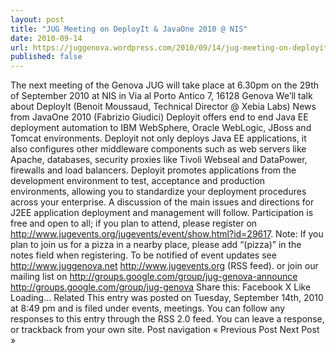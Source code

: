 ```yaml
---
layout: post
title: "JUG Meeting on DeployIt & JavaOne 2010 @ NIS"
date: 2010-09-14
url: https://juggenova.wordpress.com/2010/09/14/jug-meeting-on-deployit-javaone-2010-nis/
published: false 
---
```


The next meeting of the Genova JUG will take place at 6.30pm on the 29th of September 2010 at NIS in Via al Porto Antico 7, 16128 Genova We’ll talk about DeployIt (Benoit Moussaud, Technical Director @ Xebia Labs) News from JavaOne 2010 (Fabrizio Giudici) Deployit offers end to end Java EE deployment automation to IBM WebSphere, Oracle WebLogic, JBoss and Tomcat environments. Deployit not only deploys Java EE applications, it also configures other middleware components such as web servers like Apache, databases, security proxies like Tivoli Webseal and DataPower, firewalls and load balancers. Deployit promotes applications from the development environment to test, acceptance and production environments, allowing you to standardize your deployment procedures across your enterprise. A discussion of the main issues and directions for J2EE application deployment and management will follow. Participation is free and open to all; if you plan to attend, please register on http://www.jugevents.org/jugevents/event/show.html?id=29617. Note: If you plan to join us for a pizza in a nearby place, please add “(pizza)” in the notes field when registering. To be notified of event updates see http://www.juggenova.net http://www.jugevents.org (RSS feed). or join our mailing list on http://groups.google.com/group/jug-genova-announce http://groups.google.com/group/jug-genova Share this: Facebook X Like Loading... Related This entry was posted on Tuesday, September 14th, 2010 at 8:49 pm and is filed under events, meetings. You can follow any responses to this entry through the RSS 2.0 feed. You can leave a response, or trackback from your own site. Post navigation « Previous Post Next Post »
